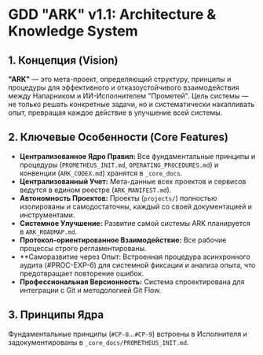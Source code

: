 # GDD "ARK" v1.1: Architecture & Knowledge System

## 1. Концепция (Vision)

**"ARK"** — это мета-проект, определяющий структуру, принципы и процедуры для эффективного и отказоустойчивого взаимодействия между Напарником и ИИ-Исполнителем "Прометей". Цель системы — не только решать конкретные задачи, но и систематически накапливать опыт, превращая каждое действие в улучшение всей системы.

## 2. Ключевые Особенности (Core Features)

*   **Централизованное Ядро Правил:** Все фундаментальные принципы и процедуры (`PROMETHEUS_INIT.md`, `OPERATING_PROCEDURES.md`) и конвенции (`ARK_CODEX.md`) хранятся в `_core_docs`.
*   **Централизованный Учет:** Мета-данные всех проектов и сервисов ведутся в едином реестре (`ARK_MANIFEST.md`).
*   **Автономность Проектов:** Проекты (`projects/`) полностью изолированы и самодостаточны, каждый со своей документацией и инструментами.
*   **Системное Улучшение:** Развитие самой системы ARK планируется в `ARK_ROADMAP.md`.
*   **Протокол-ориентированное Взаимодействие:** Все рабочие процессы строго регламентированы.
*   **Саморазвитие через Опыт: Встроенная процедура асинхронного аудита (#PROC-EXP-6) для системной фиксации и анализа опыта, что предотвращает повторение ошибок.
*   **Профессиональная Версионность:** Система спроектирована для интеграции с Git и методологией Git Flow.

## 3. Принципы Ядра

Фундаментальные принципы (`#CP-0`...`#CP-9`) встроены в Исполнителя и задокументированы в `_core_docs/PROMETHEUS_INIT.md`.